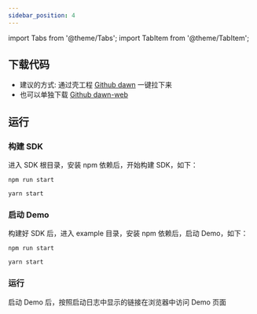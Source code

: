 ```yaml
---
sidebar_position: 4
---
```


import Tabs from '@theme/Tabs';
import TabItem from '@theme/TabItem';

## 下载代码

- 建议的方式: 通过壳工程 [Github dawn](https://github.com/eventtracing/dawn) 一键拉下来
- 也可以单独下载 [Github dawn-web](https://github.com/eventtracing/dawn-web)

## 运行

### 构建 SDK

进入 SDK 根目录，安装 npm 依赖后，开始构建 SDK，如下：

<Tabs>
<TabItem value="npm" label="npm">

```shell
npm run start
```

</TabItem>
<TabItem value="yarn" label="yarn">

```shell
yarn start
```

</TabItem>
</Tabs>

### 启动 Demo

构建好 SDK 后，进入 example 目录，安装 npm 依赖后，启动 Demo，如下：

<Tabs>
<TabItem value="npm" label="npm">

```shell
npm run start
```

</TabItem>
<TabItem value="yarn" label="yarn">

```shell
yarn start
```

</TabItem>
</Tabs>

### 运行

启动 Demo 后，按照启动日志中显示的链接在浏览器中访问 Demo 页面